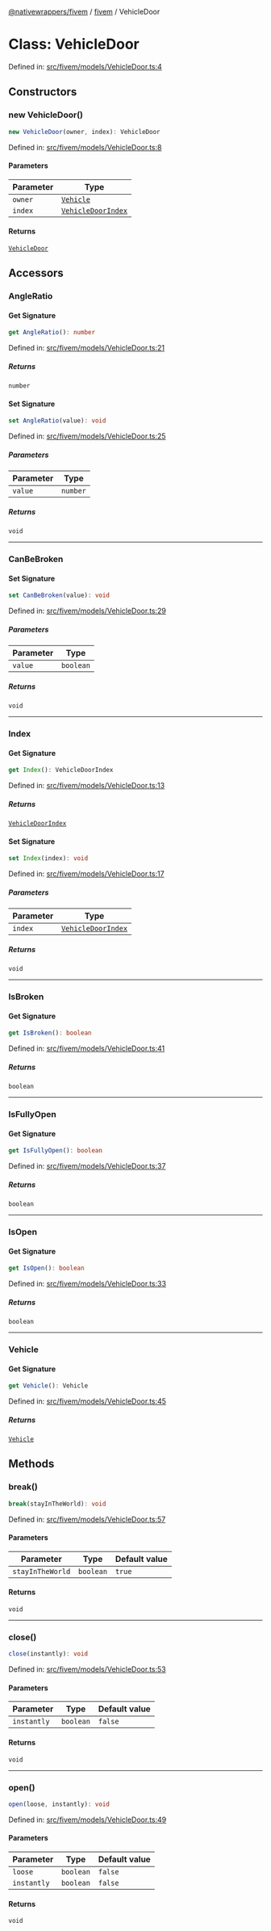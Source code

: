 [@nativewrappers/fivem](../../README.md) / [fivem](../README.md) / VehicleDoor

# Class: VehicleDoor

Defined in: [src/fivem/models/VehicleDoor.ts:4](https://github.com/nativewrappers/nativewrappers/blob/84be26c83fecd998aefe2c41198ac733aa3abad7/src/fivem/models/VehicleDoor.ts#L4)

## Constructors

### new VehicleDoor()

```ts
new VehicleDoor(owner, index): VehicleDoor
```

Defined in: [src/fivem/models/VehicleDoor.ts:8](https://github.com/nativewrappers/nativewrappers/blob/84be26c83fecd998aefe2c41198ac733aa3abad7/src/fivem/models/VehicleDoor.ts#L8)

#### Parameters

| Parameter | Type |
| ------ | ------ |
| `owner` | [`Vehicle`](Vehicle.md) |
| `index` | [`VehicleDoorIndex`](../enumerations/VehicleDoorIndex.md) |

#### Returns

[`VehicleDoor`](VehicleDoor.md)

## Accessors

### AngleRatio

#### Get Signature

```ts
get AngleRatio(): number
```

Defined in: [src/fivem/models/VehicleDoor.ts:21](https://github.com/nativewrappers/nativewrappers/blob/84be26c83fecd998aefe2c41198ac733aa3abad7/src/fivem/models/VehicleDoor.ts#L21)

##### Returns

`number`

#### Set Signature

```ts
set AngleRatio(value): void
```

Defined in: [src/fivem/models/VehicleDoor.ts:25](https://github.com/nativewrappers/nativewrappers/blob/84be26c83fecd998aefe2c41198ac733aa3abad7/src/fivem/models/VehicleDoor.ts#L25)

##### Parameters

| Parameter | Type |
| ------ | ------ |
| `value` | `number` |

##### Returns

`void`

***

### CanBeBroken

#### Set Signature

```ts
set CanBeBroken(value): void
```

Defined in: [src/fivem/models/VehicleDoor.ts:29](https://github.com/nativewrappers/nativewrappers/blob/84be26c83fecd998aefe2c41198ac733aa3abad7/src/fivem/models/VehicleDoor.ts#L29)

##### Parameters

| Parameter | Type |
| ------ | ------ |
| `value` | `boolean` |

##### Returns

`void`

***

### Index

#### Get Signature

```ts
get Index(): VehicleDoorIndex
```

Defined in: [src/fivem/models/VehicleDoor.ts:13](https://github.com/nativewrappers/nativewrappers/blob/84be26c83fecd998aefe2c41198ac733aa3abad7/src/fivem/models/VehicleDoor.ts#L13)

##### Returns

[`VehicleDoorIndex`](../enumerations/VehicleDoorIndex.md)

#### Set Signature

```ts
set Index(index): void
```

Defined in: [src/fivem/models/VehicleDoor.ts:17](https://github.com/nativewrappers/nativewrappers/blob/84be26c83fecd998aefe2c41198ac733aa3abad7/src/fivem/models/VehicleDoor.ts#L17)

##### Parameters

| Parameter | Type |
| ------ | ------ |
| `index` | [`VehicleDoorIndex`](../enumerations/VehicleDoorIndex.md) |

##### Returns

`void`

***

### IsBroken

#### Get Signature

```ts
get IsBroken(): boolean
```

Defined in: [src/fivem/models/VehicleDoor.ts:41](https://github.com/nativewrappers/nativewrappers/blob/84be26c83fecd998aefe2c41198ac733aa3abad7/src/fivem/models/VehicleDoor.ts#L41)

##### Returns

`boolean`

***

### IsFullyOpen

#### Get Signature

```ts
get IsFullyOpen(): boolean
```

Defined in: [src/fivem/models/VehicleDoor.ts:37](https://github.com/nativewrappers/nativewrappers/blob/84be26c83fecd998aefe2c41198ac733aa3abad7/src/fivem/models/VehicleDoor.ts#L37)

##### Returns

`boolean`

***

### IsOpen

#### Get Signature

```ts
get IsOpen(): boolean
```

Defined in: [src/fivem/models/VehicleDoor.ts:33](https://github.com/nativewrappers/nativewrappers/blob/84be26c83fecd998aefe2c41198ac733aa3abad7/src/fivem/models/VehicleDoor.ts#L33)

##### Returns

`boolean`

***

### Vehicle

#### Get Signature

```ts
get Vehicle(): Vehicle
```

Defined in: [src/fivem/models/VehicleDoor.ts:45](https://github.com/nativewrappers/nativewrappers/blob/84be26c83fecd998aefe2c41198ac733aa3abad7/src/fivem/models/VehicleDoor.ts#L45)

##### Returns

[`Vehicle`](Vehicle.md)

## Methods

### break()

```ts
break(stayInTheWorld): void
```

Defined in: [src/fivem/models/VehicleDoor.ts:57](https://github.com/nativewrappers/nativewrappers/blob/84be26c83fecd998aefe2c41198ac733aa3abad7/src/fivem/models/VehicleDoor.ts#L57)

#### Parameters

| Parameter | Type | Default value |
| ------ | ------ | ------ |
| `stayInTheWorld` | `boolean` | `true` |

#### Returns

`void`

***

### close()

```ts
close(instantly): void
```

Defined in: [src/fivem/models/VehicleDoor.ts:53](https://github.com/nativewrappers/nativewrappers/blob/84be26c83fecd998aefe2c41198ac733aa3abad7/src/fivem/models/VehicleDoor.ts#L53)

#### Parameters

| Parameter | Type | Default value |
| ------ | ------ | ------ |
| `instantly` | `boolean` | `false` |

#### Returns

`void`

***

### open()

```ts
open(loose, instantly): void
```

Defined in: [src/fivem/models/VehicleDoor.ts:49](https://github.com/nativewrappers/nativewrappers/blob/84be26c83fecd998aefe2c41198ac733aa3abad7/src/fivem/models/VehicleDoor.ts#L49)

#### Parameters

| Parameter | Type | Default value |
| ------ | ------ | ------ |
| `loose` | `boolean` | `false` |
| `instantly` | `boolean` | `false` |

#### Returns

`void`
